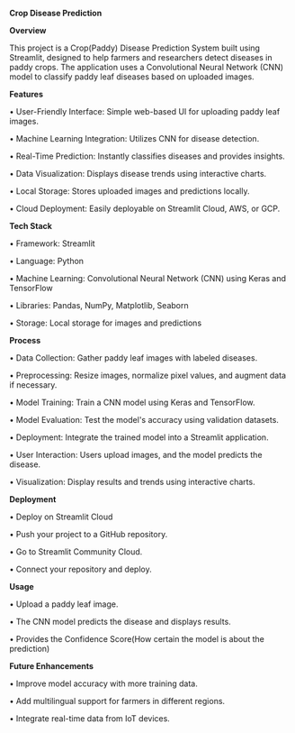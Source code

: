 **Crop Disease Prediction**

**Overview**

This project is a Crop(Paddy) Disease Prediction System built using Streamlit, designed to help farmers and researchers detect diseases in paddy crops. The application uses a Convolutional Neural Network (CNN) model to classify paddy leaf diseases based on uploaded images.

**Features**

•	User-Friendly Interface: Simple web-based UI for uploading paddy leaf images.

•	Machine Learning Integration: Utilizes CNN for disease detection.

•	Real-Time Prediction: Instantly classifies diseases and provides insights.

•	Data Visualization: Displays disease trends using interactive charts.

•	Local Storage: Stores uploaded images and predictions locally.

•	Cloud Deployment: Easily deployable on Streamlit Cloud, AWS, or GCP.

**Tech Stack**

•	Framework: Streamlit

•	Language: Python

•	Machine Learning: Convolutional Neural Network (CNN) using Keras and TensorFlow

•	Libraries: Pandas, NumPy, Matplotlib, Seaborn

•	Storage: Local storage for images and predictions

**Process**

•	Data Collection: Gather paddy leaf images with labeled diseases.

•	Preprocessing: Resize images, normalize pixel values, and augment data if necessary.

•	Model Training: Train a CNN model using Keras and TensorFlow.

•	Model Evaluation: Test the model's accuracy using validation datasets.

•	Deployment: Integrate the trained model into a Streamlit application.

•	User Interaction: Users upload images, and the model predicts the disease.

•	Visualization: Display results and trends using interactive charts.

**Deployment**

•	Deploy on Streamlit Cloud

•	Push your project to a GitHub repository.

•	Go to Streamlit Community Cloud.

•	Connect your repository and deploy.

**Usage**

•	Upload a paddy leaf image.

•	The CNN model predicts the disease and displays results.

•	Provides the Confidence Score(How certain the model is about the prediction)

**Future Enhancements**

•	Improve model accuracy with more training data.

•	Add multilingual support for farmers in different regions.

•	Integrate real-time data from IoT devices.

